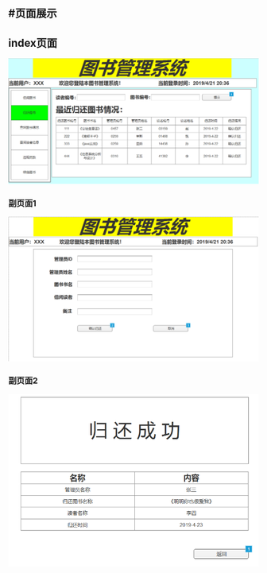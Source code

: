 #页面展示
----
## index页面
![name]( ./picture/index.png)
### 副页面1
![name]( ./picture/page1.png)
### 副页面2
![name]( ./picture/page2.png)
